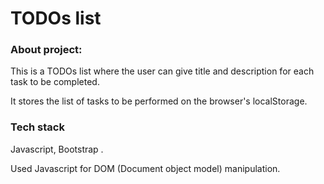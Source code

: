 # TODOs list

### About project:
This is a TODOs list where the user can give title and description for each task to be completed.

It stores the list of tasks to be performed on the browser's localStorage.

### Tech stack
Javascript, Bootstrap .

Used Javascript for DOM (Document object model) manipulation.
